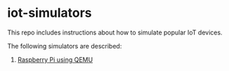 # iot-simulators
This repo includes instructions about how to simulate popular IoT devices.

The following simulators are described:

1. [Raspberry Pi using QEMU](raspberry-pi.md)
